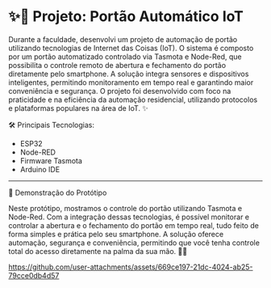 # :sparkles:🚪 Projeto: Portão Automático IoT

Durante a faculdade, desenvolvi um projeto de automação de portão utilizando tecnologias de Internet das Coisas (IoT).
O sistema é composto por um portão automatizado controlado via Tasmota e Node-Red, que possibilita o controle remoto de 
abertura e fechamento do portão diretamente pelo smartphone. A solução integra sensores e dispositivos inteligentes, 
permitindo monitoramento em tempo real e garantindo maior conveniência e segurança. O projeto foi desenvolvido com foco 
na praticidade e na eficiência da automação residencial, utilizando protocolos e plataformas populares na área de IoT. ✨

🛠 Principais Tecnologias:

* ESP32
* Node-RED
* Firmware Tasmota
* Arduino IDE

---
🚀 Demonstração do Protótipo

Neste protótipo, mostramos o controle do portão utilizando Tasmota e Node-Red. Com a integração dessas tecnologias, 
é possível monitorar e controlar a abertura e o fechamento do portão em tempo real, tudo feito de forma simples 
e prática pelo seu smartphone. A solução oferece automação, segurança e conveniência, 
permitindo que você tenha controle total do acesso diretamente na palma da sua mão. 🚪✨

https://github.com/user-attachments/assets/669ce197-21dc-4024-ab25-79cce0db4d57
